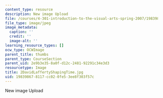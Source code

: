 ```yaml
---
content_type: resource
description: New image Upload
file: /courses/4-301-introduction-to-the-visual-arts-spring-2007/198398678117cc020fe53ee8f303f57c_2DavidLaffertyShapingTime.jpg
file_type: image/jpeg
image_metadata:
  caption: ''
  credit: ''
  image-alt: ''
learning_resource_types: []
ocw_type: OCWImage
parent_title: thumbs
parent_type: CourseSection
parent_uid: 2e9b3e35-8a0f-d12c-2481-92291c34e3d3
resourcetype: Image
title: 2DavidLaffertyShapingTime.jpg
uid: 19839867-8117-cc02-0fe5-3ee8f303f57c
---
```

New image Upload

